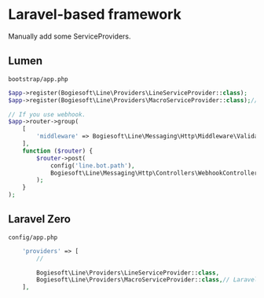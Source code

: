 # Laravel-based framework

Manually add some ServiceProviders.

## Lumen

`bootstrap/app.php`

```php
$app->register(Bogiesoft\Line\Providers\LineServiceProvider::class);
$app->register(Bogiesoft\Line\Providers\MacroServiceProvider::class);// Laravel>=7

// If you use webhook.
$app->router->group(
    [
        'middleware' => Bogiesoft\Line\Messaging\Http\Middleware\ValidateSignature::class,
    ],
    function ($router) {
        $router->post(
            config('line.bot.path'),
            Bogiesoft\Line\Messaging\Http\Controllers\WebhookController::class
        );
    }
);
```

## Laravel Zero

`config/app.php`

```php
    'providers' => [
        //

        Bogiesoft\Line\Providers\LineServiceProvider::class,
        Bogiesoft\Line\Providers\MacroServiceProvider::class,// Laravel>=7
    ],
```
